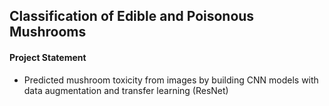 ## Classification of Edible and Poisonous Mushrooms

#### Project Statement

- Predicted mushroom toxicity from images by building CNN models with data augmentation and transfer learning (ResNet)
